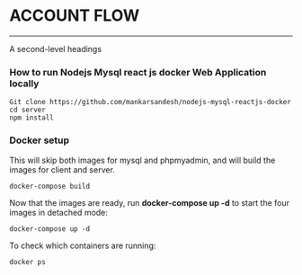 # ACCOUNT FLOW
-----------------------
A second-level headings

### How to run Nodejs Mysql react js docker Web Application locally

```
Git clone https://github.com/mankarsandesh/nodejs-mysql-reactjs-docker
cd server 
npm install
```
### Docker setup
This will skip both images for mysql and phpmyadmin, and will build the images for client and server.
```
docker-compose build   
```
Now that the images are ready, run **docker-compose up -d** to start the four images in detached mode:
``` 
docker-compose up -d   
```
To check which containers are running:

```
docker ps
```
